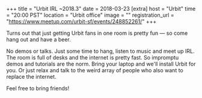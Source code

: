 
+++
title = "Urbit IRL ~2018.3"
date = 2018-03-23
[extra]
host = "Urbit"
time = "20:00 PST"
location = "Urbit office"
image = ""
registration_url = "https://www.meetup.com/urbit-sf/events/248852261/"
+++

<p>Turns out that just getting Urbit fans in one room is pretty fun — so come hang out and have a beer.</p> <p>No demos or talks. Just some time to hang, listen to music and meet up IRL. The room is full of desks and the internet is pretty fast. So impromptu demos and tutorials are the norm. Bring your laptop and we'll install Urbit for you. Or just relax and talk to the weird array of people who also want to replace the internet.</p> <p>Feel free to bring friends!</p> 
